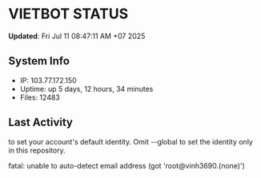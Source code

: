 # VIETBOT STATUS
**Updated**: Fri Jul 11 08:47:11 AM +07 2025

## System Info
- IP: 103.77.172.150
- Uptime: up 5 days, 12 hours, 34 minutes
- Files: 12483

## Last Activity

to set your account's default identity.
Omit --global to set the identity only in this repository.

fatal: unable to auto-detect email address (got 'root@vinh3690.(none)')
